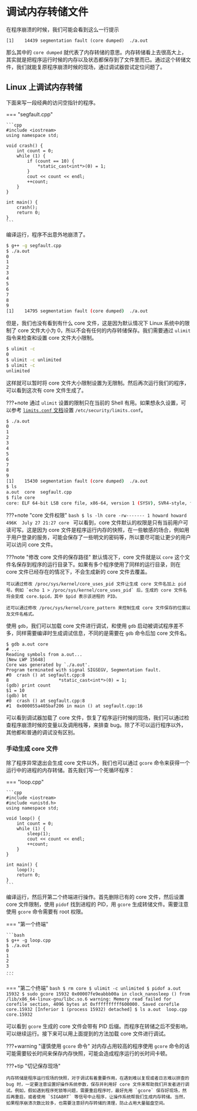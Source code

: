 # 调试内存转储文件

在程序崩溃的时候，我们可能会看到这么一行提示

```
[1]    14439 segmentation fault (core dumped)  ./a.out
```

那么其中的 `core dumped` 就代表了内存转储的意思。内存转储看上去很高大上，其实就是把程序运行时候的内存以及状态都保存到了文件里而已。通过这个转储文件，我们就能复原程序崩溃时候的现场，通过调试器尝试定位问题了。

## Linux 上调试内存转储

下面来写一段经典的访问空指针的程序。

=== "segfault.cpp"

    ```cpp
    #include <iostream>
    using namespace std;

    void crash() {
        int count = 0;
        while (1) {
            if (count == 10) {
                *static_cast<int*>(0) = 1;
            }
            cout << count << endl;
            ++count;
        }
    }

    int main() {
        crash();
        return 0;
    }
    ```

编译运行，程序不出意外地崩溃了。

```bash
$ g++ -g segfault.cpp
$ ./a.out
0
1
2
3
4
5
6
7
8
9
[1]    14795 segmentation fault (core dumped)  ./a.out
```

但是，我们也没有看到有什么 core 文件，这是因为默认情况下 Linux 系统中的限制了 core 文件大小为 0，所以不会有任何的内存转储保存。我们需要通过 `ulimit` 指令来检查和设置 core 文件大小限制。

```bash
$ ulimit -c 
0
$ ulimit -c unlimited
$ ulimit -c
unlimited
```

这样就可以暂时将 core 文件大小限制设置为无限制。然后再次运行我们的程序，可以看到这次有 core 文件生成了。

???+note
    通过 `ulimit` 设置的限制只在当前的 Shell 有用。如果想永久设置，可以参考 [`limits.conf` 文档](http://manpages.ubuntu.com/manpages/hardy/man5/limits.conf.5.html)设置 `/etc/security/limits.conf`。

```bash
$ ./a.out
0
1
2
3
4
5
6
7
8
9
[1]    15430 segmentation fault (core dumped)  ./a.out
$ ls
a.out  core  segfault.cpp
$ file core
core: ELF 64-bit LSB core file, x86-64, version 1 (SYSV), SVR4-style, from './a.out', real uid: 1000, effective uid: 1000, real gid: 1000, effective gid: 1000, execfn: './a.out', platform: 'x86_64'
```

???+note "core 文件权限"
    ```bash
    $ ls -lh core
    -rw------- 1 howard howard 496K  July 27 21:27 core
    ```
    可以看到，core 文件默认的权限是只有当前用户可读可写。这是因为 core 文件是程序运行内存的快照，在一些敏感的场合，例如用于用户登录的服务，可能会保存了一些明文的密码等，所以要尽可能让更少的用户可以访问 core 文件。

???note "修改 core 文件的保存路径"
    默认情况下，core 文件就是以 `core` 这个文件名保存到程序的运行目录下。如果有多个程序使用了同样的运行目录，则在 core 文件已经存在的情况下，不会生成新的 core 文件去覆盖。
    
    可以通过修改 /proc/sys/kernel/core_uses_pid 文件让生成 core 文件名加上 pid 号。例如 `echo 1 > /proc/sys/kernel/core_uses_pid` 后，生成的 core 文件名将会变成 core.$pid，其中 $pid 表示该进程的 PID。

    还可以通过修改 /proc/sys/kernel/core_pattern 来控制生成 core 文件保存的位置以及文件名格式。

使用 `gdb`，我们可以加载 core 文件进行调试，和使用 `gdb` 启动被调试程序差不多，同样需要编译时生成调试信息，不同的是需要在 `gdb` 命令后加 core 文件名。

```text
$ gdb a.out core
# ...
Reading symbols from a.out...
[New LWP 15648]
Core was generated by `./a.out'.
Program terminated with signal SIGSEGV, Segmentation fault.
#0  crash () at segfault.cpp:8
8                   *static_cast<int*>(0) = 1;
(gdb) print count
$1 = 10
(gdb) bt
#0  crash () at segfault.cpp:8
#1  0x000055a405baf206 in main () at segfault.cpp:16
```

可以看到调试器加载了 core 文件，恢复了程序运行时候的现场，我们可以通过检查程序崩溃时候的变量以及调用栈等，来排查 bug。除了不可以运行程序以外，其他都和普通的调试没有区别。

### 手动生成 core 文件

除了程序异常退出会生成 core 文件以外，我们也可以通过 `gcore` 命令来获得一个运行中的进程的内存转储。首先我们写一个死循环程序：

=== "loop.cpp"

    ```cpp
    #include <iostream>
    #include <unistd.h>
    using namespace std;

    void loop() {
        int count = 0;
        while (1) {
            sleep(1);
            cout << count << endl;
            ++count;
        }
    }

    int main() {
        loop();
        return 0;
    }
    ```

编译运行，然后开第二个终端进行操作。首先删除已有的 core 文件，然后设置 core 文件限制，使用 `pidof` 找到进程的 PID，用 `gcore` 生成转储文件。需要注意使用 `gcore` 命令需要有 root 权限。

=== "第一个终端"

    ```bash
    $ g++ -g loop.cpp
    $ ./a.out
    0
    1
    2
    3
    ...
    ```

=== "第二个终端"
    ```bash
    $ rm core
    $ ulimit -c unlimited
    $ pidof a.out
    15932
    $ sudo gcore 15932
    0x00007fe9eabbb00a in clock_nanosleep () from /lib/x86_64-linux-gnu/libc.so.6
    warning: Memory read failed for corefile section, 4096 bytes at 0xffffffffff600000.
    Saved corefile core.15932
    [Inferior 1 (process 15932) detached]
    $ ls
    a.out  loop.cpp  core.15932
    ```

可以看到 `gcore` 生成的 core 文件会带有 PID 后缀。而程序在转储之后不受影响，可以继续运行。接下来可以用上面提到的方法加载 core 文件进行调试。

???+warning "谨慎使用 `gcore` 命令"
    对内存占用较高的程序使用 `gcore` 命令的话可能需要较长时间来保存内存快照，可能会造成程序运行的长时间卡顿。

???+tip "切记保存现场"

    内存转储是程序运行现场的快照，对于调试有着重要作用，在遇到难以复现或者日志难以排查的 bug 时，一定要注意设置好操作系统参数，保存并利用好 core 文件来帮助我们开发者进行调试。例如，假如遇到程序死锁等问题，需要重启程序时，最好先用 `gcore` 保存好现场，然后再重启，或者使用 `SIGABRT` 等信号中止程序，让操作系统帮我们生成内存转储。当然，如果程序崩溃次数比较多，也需要注意好内存转储的清理，防止占用大量磁盘空间。